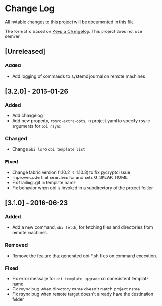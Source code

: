 # Change Log
All notable changes to this project will be documented in this file.

The format is based on [Keep a Changelog](http://keepachangelog.com/).
This project does not use semver.

## [Unreleased]
### Added
- Add logging of commands to systemd journal on remote machines

## [3.2.0] - 2016-01-26
### Added
- Add changelog
- Add new property, `rsync-extra-opts`, in project.yaml to specify rsync arguments for `obi rsync`

### Changed
- Change `obi ls` to `obi template list`

### Fixed
- Change fabric version (1.10.2 => 1.10.3) to fix pycrypto issue
- Improve code that searches for and sets G_SPEAK_HOME
- Fix trailing .git in template name
- Fix behavior when obi is invoked in a subdirectory of the project folder

## [3.1.0] - 2016-06-23
### Added
- Add a new command, `obi fetch`, for fetching files and directories from remote machines.

### Removed
- Remove the feature that generated obi-*.sh files on command execution.

### Fixed
- Fix error message for `obi template upgrade` on nonexistent template name
- Fix rsync bug when directory name doesn't match project name
- Fix rsync bug when remote target doesn't already have the destination folder
